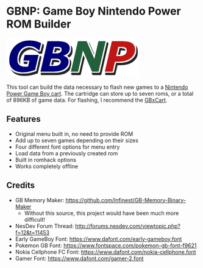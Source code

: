 # GBNP: Game Boy Nintendo Power ROM Builder

![GBNP logo](img/gbnp.png)

This tool can build the data necessary to flash new games to a [Nintendo Power Game Boy cart](https://en.wikipedia.org/wiki/Nintendo_Power_(cartridge)). The cartridge can store up to seven roms, or a total of 896KB of game data. For flashing, I recommend the [GBxCart](https://www.gbxcart.com/).

## Features
- Original menu built in, no need to provide ROM
- Add up to seven games depending on their sizes
- Four different font options for menu entry
- Load data from a previously created rom
- Built in romhack options
- Works completely offline

## Credits
- GB Memory Maker: https://github.com/Infinest/GB-Memory-Binary-Maker
  - Without this source, this project would have been much more difficult!
- NesDev Forum Thread: http://forums.nesdev.com/viewtopic.php?f=12&t=11453
- Early GameBoy Font: https://www.dafont.com/early-gameboy.font
- Pokemon GB Font: https://www.fontspace.com/pokemon-gb-font-f9621
- Nokia Cellphone FC Font: https://www.dafont.com/nokia-cellphone.font
- Gamer Font: https://www.dafont.com/gamer-2.font
